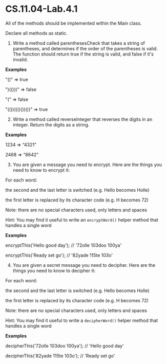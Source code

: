 # CS.11.04-Lab.4.1

All of the methods should be implemented within the Main class. 

Declare all methods as static.


1. Write a method called parenthesesCheck that takes a string of parentheses, and determines if the order of the parentheses is valid. The function should return true if the string is valid, and false if it's invalid.

**Examples**

"()"              =>  true

")(()))"          =>  false

"("               =>  false

"(())((()())())"  =>  true




2. Write a method called reverseInteger that reverses the digits in an integer. Return the digits as a string.

**Examples**

1234 => “4321”

2468 => “8642”



3. You are given a message you need to encrypt. Here are the things you need to know to encrypt it:

For each word:

the second and the last letter is switched (e.g. Hello becomes Holle)

the first letter is replaced by its character code (e.g. H becomes 72)

Note: there are no special characters used, only letters and spaces

Hint: You may find it useful to write an `encryptWord()` helper method that handles a single word

**Examples**

encryptThis('Hello good day'); // '72olle 103doo 100ya'

encryptThis('Ready set go'); // '82yade 115te 103o'




4. You are given a secret message you need to decipher. Here are the things you need to know to decipher it:

For each word:

the second and the last letter is switched (e.g. Hello becomes Holle)

the first letter is replaced by its character code (e.g. H becomes 72)

Note: there are no special characters used, only letters and spaces

Hint: You may find it useful to write a `decipherWord()` helper method that handles a single word

**Examples**

decipherThis('72olle 103doo 100ya'); // 'Hello good day'

decipherThis('82yade 115te 103o'); // 'Ready set go'
